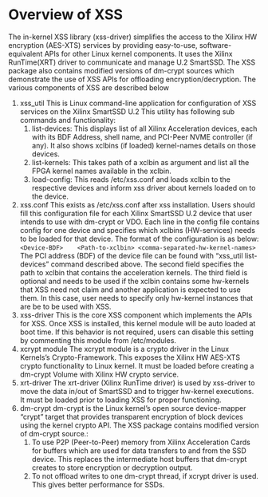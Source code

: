 # Overview of XSS 

The in-kernel XSS library (xss-driver) simplifies the access to the Xilinx HW encryption (AES-XTS) services by providing easy-to-use, software-equivalent APIs for other Linux kernel components. It uses the Xilinx RunTime(XRT) driver to communicate and manage U.2 SmartSSD. The XSS package also contains modified versions of dm-crypt sources which demonstrate the use of XSS APIs for offloading encryption/decryption. The various components of XSS are described below

1. xss_util
   This is Linux command-line application for configuration of XSS services on the Xilinx SmartSSD U.2
   This utility has following sub commands and functionality:
    1. list-devices: This displays list of all Xilinx Acceleration devices, each with its BDF Address, shell name, and PCI-Peer NVME controller (if any). It also shows xclbins (if loaded) kernel-names details on those devices.
    2. list-kernels: This takes path of a xclbin as argument and list all the FPGA kernel names available in the xclbin.
    3. load-config: This reads /etc/xss.conf and loads xclbin to the respective devices and inform xss driver about kernels loaded on to the device.
2. xss.conf
   This exists as /etc/xss.conf after xss installation. Users should fill this configuration file for each Xilinx SmartSSD U.2 device that user intends to use with dm-crypt or VDO. Each line in the config file contains config for one device and specifies which xclbins (HW-services) needs to be loaded for that device. 
   The format of the configuration is as below:
   `<Device-BDF>	<Path-to-xclbin> <comma-separated-hw-kernel-names>`
   The PCI address (BDF) of the device file can be found with “xss_util list-devices” command described above. The second field specifies the path to xclbin that contains the acceleration kernels. The third field is optional and needs to be used if the xclbin contains some hw-kernels that XSS need not claim and another application is expected to use them. In this case, user needs to specify only hw-kernel instances that are be to be used with XSS.
3. xss-driver
   This is the core XSS component which implements the APIs for XSS. Once XSS is installed, this kernel module will be auto loaded at boot time. If this behavior is not required, users can disable this setting by commenting this module from /etc/modules.
4. xcrypt module
   The xcrypt module is a crypto driver in the Linux Kernels’s Crypto-Framework. This exposes the Xilinx HW AES-XTS crypto functionality to Linux kernel. It must be loaded before creating a dm-crypt Volume with Xilinx HW crypto service.
5. xrt-driver
   The xrt-driver (Xilinx RunTime driver) is used by xss-driver to move the data in/out of SmartSSD and to trigger hw-kernel executions. It must be loaded prior to loading XSS for proper functioning. 
6. dm-crypt
   dm-crypt is the Linux kernel’s open source device-mapper “crypt” target that provides transparent encryption of block devices using the kernel crypto API. The XSS package contains modified version of dm-crypt source.:
    1. To use P2P (Peer-to-Peer) memory from Xilinx Acceleration Cards for buffers which are used for data transfers to and from the SSD device. This replaces the intermediate host buffers that dm-crypt creates to store encryption or decryption output. 
    2. To not offload writes to one dm-crypt thread, if xcrypt driver is used. This gives better performance for SSDs. 